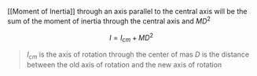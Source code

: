 [[Moment of Inertia]] through an axis parallel to the central axis will be the sum of the moment of inertia through the central axis  and $MD^2$

$$
I = I_{cm} + MD^2
$$

> $I_{cm}$ is the axis of rotation through the center of mas
> $D$ is the distance between the old axis of rotation and the new axis of rotation
